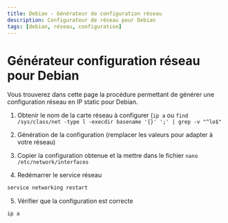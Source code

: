 ```yaml
---
title: Debian - Générateur de configuration réseau
description: Configurateur de réseau pour Debian
tags: [debian, réseau, configuration]
---
```


# Générateur configuration réseau pour Debian

Vous trouverez dans cette page la procédure permettant de générer une configuration réseau en IP static pour Debian.

1. Obtenir le nom de la carte réseau à configurer (`ip a` ou `find /sys/class/net -type l -execdir basename '{}' ';' | grep -v "^lo$"`

2. Génération de la configuration (remplacer les valeurs pour adapter à votre réseau)

<DebianConfiguration />

3. Copier la configuration obtenue et la mettre dans le fichier `nano /etc/network/interfaces`

4. Redémarrer le service réseau

```bash
service networking restart
```

5. Vérifier que la configuration est correcte

```bash
ip a
```